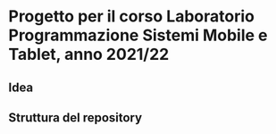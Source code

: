# Progetto per il corso Laboratorio Programmazione Sistemi Mobile e Tablet, anno 2021/22

## Idea

## Struttura del repository